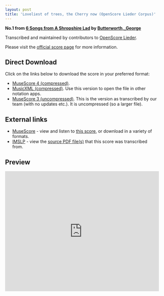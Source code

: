 ```yaml
---
layout: post
title: 'Loveliest of trees, the Cherry now (OpenScore Lieder Corpus)'
---
```


__No.1 from [6 Songs from A Shropshire Lad](https://fourscoreandmore.org/openscore/lieder/Butterworth,_George/6_Songs_from_A_Shropshire_Lad/) by [Butterworth,_George](https://fourscoreandmore.org/openscore/lieder/Butterworth,_George)__

Transcribed and maintained by contributors to [OpenScore Lieder].

Please visit the [official score page] for more information.

[official score page]: https://musescore.com/openscore-lieder-corpus/scores/6214840
[OpenScore Lieder]: https://musescore.com/openscore-lieder-corpus

## Direct Download

Click on the links below to download the score in your preferred format:
- [MuseScore 4 (compressed)](https://fourscoreandmore.org/openscore/lieder/Butterworth,_George/6_Songs_from_A_Shropshire_Lad/1_Loveliest_of_trees,_the_Cherry_now.mscz).
- [MusicXML (compressed)](https://fourscoreandmore.org/openscore/lieder/Butterworth,_George/6_Songs_from_A_Shropshire_Lad/1_Loveliest_of_trees,_the_Cherry_now.mxl). Use this version to open the file in other notation apps.
- [MuseScore 3 (uncompressed)](https://raw.githubusercontent.com/OpenScore/Lieder/refs/heads/main/scores/Butterworth,_George/6_Songs_from_A_Shropshire_Lad/1_Loveliest_of_trees,_the_Cherry_now/lc6214840.mscx). This is the version as transcribed by our team (with no updates etc.). It is uncompressed (so a larger file).

## External links

- [MuseScore] - view and listen to [this score][MuseScore], or download in a variety of formats.
- [IMSLP] - view the [source PDF file(s)][IMSLP] that this score was transcribed from.

[MuseScore]: https://musescore.com/score/6214840
[IMSLP]: https://imslp.org/wiki/Special:ReverseLookup/239744

## Preview

<iframe width="100%" height="394" src="https://musescore.com/openscore-lieder-corpus/scores/6214840/embed" frameborder="0" allowfullscreen allow="autoplay; fullscreen"></iframe>

